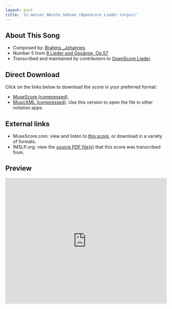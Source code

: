 ```yaml
---
layout: post
title: 'In meiner Nächte Sehnen (OpenScore Lieder Corpus)'
---
```


## About This Song

- Composed by: [Brahms,_Johannes](https://fourscoreandmore.org/openscore/lieder/Brahms,_Johannes)
- Number 5 from [8 Lieder und Gesänge, Op.57](https://fourscoreandmore.org/openscore/lieder/Brahms,_Johannes/8_Lieder_und_Gesänge,_Op.57)
- Transcribed and maintained by contributors to [OpenScore Lieder].

[OpenScore Lieder]: https://musescore.com/openscore-lieder-corpus

## Direct Download

Click on the links below to download the score in your preferred format:
- [MuseScore (compressed)](https://github.com/openscore/lieder/blob/main/scores/Brahms,_Johannes/8_Lieder_und_Gesänge,_Op.57/5_In_meiner_Nächte_Sehnen/lc5071689.mscz?raw=true).
- [MusicXML (compressed)](https://github.com/openscore/lieder/blob/main/scores/Brahms,_Johannes/8_Lieder_und_Gesänge,_Op.57/5_In_meiner_Nächte_Sehnen/lc5071689.mxl?raw=true). Use this version to open the file in other notation apps.

## External links

- MuseScore.com: view and listen to [this score][MuseScore], or download in a variety of formats.
- IMSLP.org: view the [source PDF file(s)][IMSLP] that this score was transcribed from.

[MuseScore]: https://musescore.com/score/5071689
[IMSLP]: https://imslp.org/wiki/Special:ReverseLookup/81926

## Preview

<iframe width="100%" height="394" src="https://musescore.com/openscore-lieder-corpus/scores/5071689/embed" frameborder="0" allowfullscreen allow="autoplay; fullscreen"></iframe>
